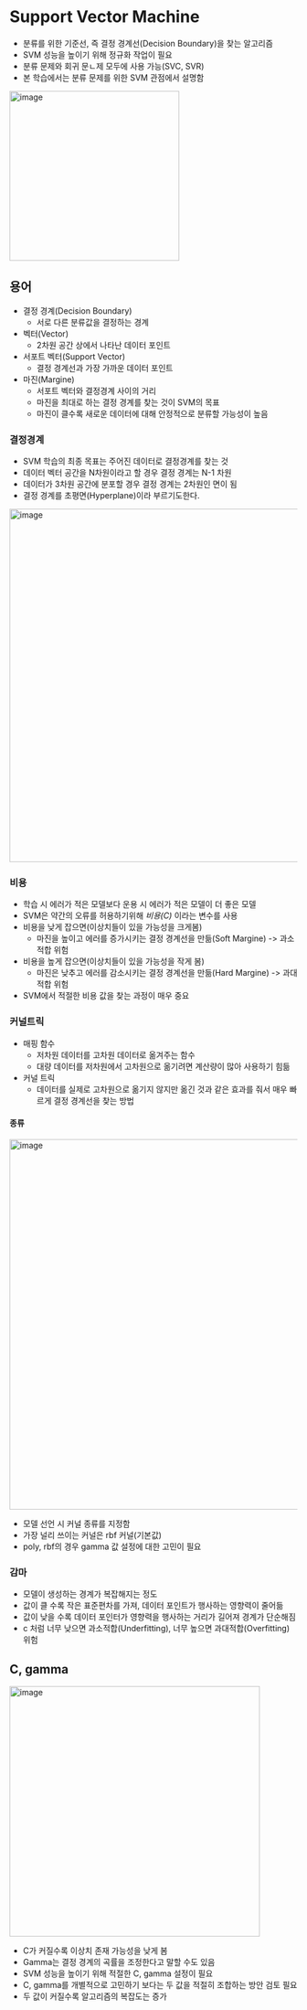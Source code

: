 # Support Vector Machine

- 분류를 위한 기준선, 즉 결정 경계선(Decision Boundary)을 찾는 알고리즘
- SVM 성능을 높이기 위해 정규화 작업이 필요
- 분류 문제와 회귀 문ㄴ제 모두에 사용 가능(SVC, SVR)
- 본 학습에서는 분류 문제를 위한 SVM 관점에서 설명함

<img width="297" alt="image" src="https://user-images.githubusercontent.com/63540952/158008113-a8e6da2d-0902-44b5-9358-a060c46cb610.png">


## 용어
- 결정 경계(Decision Boundary)
    * 서로 다른 분류값을 결정하는 경계
- 벡터(Vector)
    * 2차원 공간 상에서 나타난 데이터 포인트
- 서포트 벡터(Support Vector)
    * 결정 경계선과 가장 가까운 데이터 포인트
- 마진(Margine)
    * 서포트 벡터와 결정경계 사이의 거리
    * 마진을 최대로 하는 결정 경계를 찾는 것이 SVM의 목표
    * 마진이 클수록 새로운 데이터에 대해 안정적으로 분류할 가능성이 높음

### 결정경계
- SVM 학습의 최종 목표는 주어진 데이터로 결정경계를 찾는 것
- 데이터 벡터 공간을 N차원이라고 할 경우 결정 경계는 N-1 차원
- 데이터가 3차원 공간에 분포할 경우 결정 경계는 2차원인 면이 됨
- 결정 경계를 초평면(Hyperplane)이라 부르기도한다.

<img width="618" alt="image" src="https://user-images.githubusercontent.com/63540952/158008673-1ccd2843-c603-473b-821c-ae941a8a9512.png">

### 비용
- 학습 시 에러가 적은 모델보다 운용 시 에러가 적은 모델이 더 좋은 모델
- SVM은 약간의 오류를 허용하기위해 *비용(C)* 이라는 변수를 사용
- 비용을 낮게 잡으면(이상치들이 있을 가능성을 크게봄)
    - 마진을 높이고 에러를 증가시키는 결정 경계선을 만듦(Soft Margine) -> 과소적합 위험
- 비용을 높게 잡으면(이상치들이 있을 가능성을 작게 봄)
    - 마진은 낮추고 에러를 감소시키는 결정 경계선을 만듦(Hard Margine) -> 과대적합 위험
- SVM에서 적절한 비용 값을 찾는 과정이 매우 중요

### 커널트릭
- 매핑 함수
    - 저차원 데이터를 고차원 데이터로 옮겨주는 함수
    - 대량 데이터를 저차원에서 고차원으로 옮기려면 계산량이 많아 사용하기 힘듦
- 커널 트릭
    - 데이터를 실제로 고차원으로 옮기지 않지만 옮긴 것과 같은 효과를 줘서 매우 빠르게 결정 경계선을 찾는 방법

#### 종류

<img width="648" alt="image" src="https://user-images.githubusercontent.com/63540952/158009175-761177f0-7439-4d18-9343-678dd85b6bab.png">

- 모델 선언 시 커널 종류를 지정함
- 가장 널리 쓰이는 커널은 rbf 커널(기본값)
- poly, rbf의 경우 gamma 값 설정에 대한 고민이 필요


### 감마
- 모델이 생성하는 경계가 복잡해지는 정도
- 값이 클 수록 작은 표준편차를 가져, 데이터 포인트가 행사하는 영향력이 줄어듦
- 값이 낮을 수록 데이터 포인터가 영향력을 행사하는 거리가 길어져 경계가 단순해짐
- c 처럼 너무 낮으면 과소적합(Underfitting), 너무 높으면 과대적합(Overfitting) 위험


## C, gamma
<img width="438" alt="image" src="https://user-images.githubusercontent.com/63540952/158009289-03bab9fb-8c7c-414e-8a94-27ea8f3f90aa.png">

- C가 커질수록 이상치 존재 가능성을 낮게 봄
- Gamma는 결정 경계의 곡률을 조정한다고 말할 수도 있음
- SVM 성능을 높이기 위해 적절한 C, gamma 설정이 필요
- C, gamma를 개별적으로 고민하기 보다는 두 값을 적절히 조합하는 방안 검토 필요
- 두 값이 커질수록 알고리즘의 복잡도는 증가
